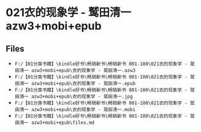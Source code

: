 # 021衣的现象学 - 鹫田清一 azw3+mobi+epub

## Files

- `F:/【01分类书籍】\kindle好书\畅销新书\畅销新书 001-100\021衣的现象学 - 鹫田清一 azw3+mobi+epub\衣的现象学 - 鹫田清一.azw3`
- `F:/【01分类书籍】\kindle好书\畅销新书\畅销新书 001-100\021衣的现象学 - 鹫田清一 azw3+mobi+epub\衣的现象学 - 鹫田清一.epub`
- `F:/【01分类书籍】\kindle好书\畅销新书\畅销新书 001-100\021衣的现象学 - 鹫田清一 azw3+mobi+epub\衣的现象学 - 鹫田清一.jpg`
- `F:/【01分类书籍】\kindle好书\畅销新书\畅销新书 001-100\021衣的现象学 - 鹫田清一 azw3+mobi+epub\衣的现象学 - 鹫田清一.mobi`
- `F:/【01分类书籍】\kindle好书\畅销新书\畅销新书 001-100\021衣的现象学 - 鹫田清一 azw3+mobi+epub\files.md`
